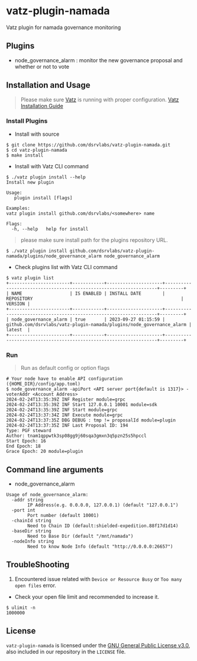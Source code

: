 # vatz-plugin-namada
Vatz plugin for namada governance monitoring

## Plugins
- node_governance_alarm : monitor the new governance proposal and whether or not to vote

## Installation and Usage
> Please make sure [Vatz](https://github.com/dsrvlabs/vatz) is running with proper configuration. [Vatz Installation Guide](https://github.com/dsrvlabs/vatz/blob/main/docs/installation.md)

### Install Plugins
- Install with source
```
$ git clone https://github.com/dsrvlabs/vatz-plugin-namada.git
$ cd vatz-plugin-namada
$ make install
```
- Install with Vatz CLI command
```
$ ./vatz plugin install --help
Install new plugin

Usage:
   plugin install [flags]

Examples:
vatz plugin install github.com/dsrvlabs/<somewhere> name

Flags:
  -h, --help   help for install
```
> please make sure install path for the plugins repository URL.
```
$ ./vatz plugin install github.com/dsrvlabs/vatz-plugin-namada/plugins/node_governance_alarm node_governance_alarm
```
- Check plugins list with Vatz CLI command
```
$ vatz plugin list
+-----------------------+------------+---------------------+-------------------------------------------------------------------+---------+
| NAME                  | IS ENABLED | INSTALL DATE        | REPOSITORY                                                        | VERSION |
+-----------------------+------------+---------------------+-------------------------------------------------------------------+---------+
| node_governance_alarm | true       | 2023-09-27 01:15:59 | github.com/dsrvlabs/vatz-plugin-namada/plugins/node_governance_alarm | latest  |
+-----------------------+------------+---------------------+-------------------------------------------------------------------+---------+
```

### Run
> Run as default config or option flags

```
# Your node have to enable API configuration ({HOME_DIR}/config/app.toml)
$ node_governance_alarm -apiPort <API server port{default is 1317}> -voterAddr <Account Address>
2024-02-24T13:35:39Z INF Register module=grpc
2024-02-24T13:35:39Z INF Start 127.0.0.1 10001 module=sdk
2024-02-24T13:35:39Z INF Start module=grpc
2024-02-24T13:37:34Z INF Execute module=grpc
2024-02-24T13:37:35Z DBG DEBUG : tmp != proposalId module=plugin
2024-02-24T13:37:35Z INF Last Proposal ID: 194
Type: PGF steward
Author: tnam1qppwtk3sp08gg9j60sqa3gmxn3q5pzn25s5hpccl
Start Epoch: 16
End Epoch: 18
Grace Epoch: 20 module=plugin
```
## Command line arguments

- node_governance_alarm
```
Usage of node_governance_alarm:
  -addr string
    	IP Address(e.g. 0.0.0.0, 127.0.0.1) (default "127.0.0.1")
  -port int
    	Port number (default 10001)
  -chainId string
    	Need to Chain ID (default:shielded-expedition.88f17d1d14)
  -baseDir string
    	Need to Base Dir (default "/mnt/namada")
  -nodeInfo string
    	Need to know Node Info (default "http://0.0.0.0:26657")  	
```

## TroubleShooting
1. Encountered issue related with `Device or Resource Busy` or `Too many open files` error.
 - Check your open file limit and recommended to increase it.
 ```
 $ ulimit -n
 1000000
 ```

## License

`vatz-plugin-namada` is licensed under the [GNU General Public License v3.0](https://www.gnu.org/licenses/gpl-3.0.en.html), also included in our repository in the `LICENSE` file.
